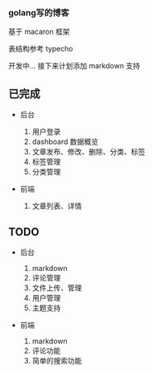 ### golang写的博客

基于 macaron 框架

表结构参考 typecho

开发中...
接下来计划添加 markdown 支持

## 已完成

* 后台
    1. 用户登录
    1. dashboard 数据概览
    1. 文章发布、修改、删除、分类、标签
    1. 标签管理    
    1. 分类管理

* 前端
    1. 文章列表、详情

## TODO

* 后台
    1. markdown
    1. 评论管理
    1. 文件上传、管理
    1. 用户管理
    1. 主题支持
    
    
* 前端
    1. markdown
    1. 评论功能
    1. 简单的搜索功能


